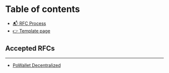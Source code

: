 # Table of contents

* [📬 RFC Process](README.md)
* [👉 Template page](template-page.md)

## Accepted RFCs

***

* [PoWallet Decentralized](powallet-decentralized.md)
